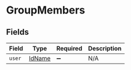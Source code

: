 # GroupMembers


## Fields

| Field                                   | Type                                    | Required                                | Description                             |
| --------------------------------------- | --------------------------------------- | --------------------------------------- | --------------------------------------- |
| `user`                                  | [IdName](../../models/shared/idname.md) | :heavy_minus_sign:                      | N/A                                     |